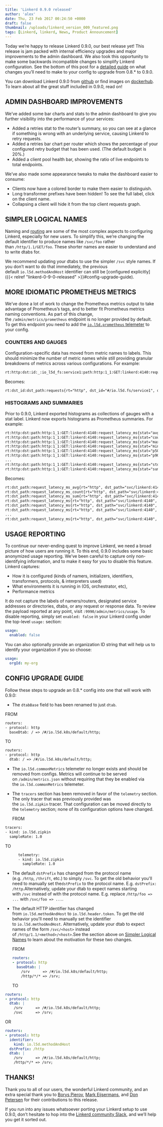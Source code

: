 ```yaml
---
title: 'Linkerd 0.9.0 released'
author: 'alex'
date: Thu, 23 Feb 2017 00:24:50 +0000
draft: false
thumbnail: /uploads/linkerd_version_009_featured.png
tags: [Linkerd, linkerd, News, Product Announcement]
---
```


Today we’re happy to release Linkerd 0.9.0, our best release yet! This release
is jam packed with internal efficiency upgrades and major improvements to the
admin dashboard. We also took this opportunity to make some backwards
incompatible changes to simplify Linkerd configuration. See the bottom of this
post for a [detailed guide](#config-upgrade-guide) on what changes you’ll need
to make to your config to upgrade from 0.8.\* to 0.9.0.

You can download Linkerd 0.9.0
from [github](https://github.com/linkerd/linkerd/releases/tag/0.9.0) or find
images on [dockerhub](https://hub.docker.com/r/buoyantio/linkerd). To learn
about all the great stuff included in 0.9.0, read on!

## ADMIN DASHBOARD IMPROVEMENTS

We’ve added some bar charts and stats to the admin dashboard to give you further
visibility into the performance of your services:

- Added a retries stat to the router’s summary, so you can see at a glance if
  something is wrong with an underlying service, causing Linkerd to retry
  requests.
- Added a retries bar chart per router which shows the percentage of your
  configured retry budget that has been used. (The default budget is 20%.)
- Added a client pool health bar, showing the ratio of live endpoints to total
  endpoints.

We’ve also made some appearance tweaks to make the dashboard easier to consume:

- Clients now have a colored border to make them easier to distinguish.
- Long transformer prefixes have been hidden! To see the full label, click on
  the client name.
- Collapsing a client will hide it from the top client requests graph.

## SIMPLER LOGICAL NAMES

Naming and [routing](https://linkerd.io/in-depth/routing/) are some of the most
complex aspects to configuring Linkerd, especially for new users. To simplify
this, we’re changing the default identifier to produce names
like `/svc/foo` rather than `/http/1.1/GET/foo`. These shorter names are easier
to understand and to write dtabs for.

We recommend updating your dtabs to use the simpler `/svc` style names. If you
don’t want to do that immediately, the previous
default `io.l5d.methodAndHost` identifier can still be [configured
explicitly]({{< relref "linkerd-0-9-0-released" >}}#config-upgrade-guide).

## MORE IDIOMATIC PROMETHEUS METRICS

We’ve done a lot of work to change the Prometheus metrics output to take
advantage of Prometheus’s tags, and to better fit Prometheus metrics naming
conventions. As part of this change, the `/admin/metrics/prometheus` endpoint is
no longer provided by default. To get this endpoint you need to add
the [`io.l5d.prometheus` telemeter](https://linkerd.io/config/0.9.0/linkerd/index.html#prometheus)
to your config.

### COUNTERS AND GAUGES

Configuration-specific data has moved from metric names to labels. This should
minimize the number of metric names while still providing granular breakdowns of
metrics across various configurations. For example:

```txt
rt:http:dst:id:_:io_l5d_fs:service1:path:http:1_1:GET:linkerd:4140:requests
```

Becomes:

```txt
rt:dst_id:dst_path:requests{rt="http", dst_id="#/io.l5d.fs/service1", dst_path="svc/linkerd:4140"}
```

### HISTOGRAMS AND SUMMARIES

Prior to 0.9.0, Linkerd exported histograms as collections of gauges with a stat
label. Linkerd now exports histograms as Prometheus summaries. For example:

```txt
rt:http:dst:path:http:1_1:GET:linkerd:4140:request_latency_ms{stat="avg"}
rt:http:dst:path:http:1_1:GET:linkerd:4140:request_latency_ms{stat="count"}
rt:http:dst:path:http:1_1:GET:linkerd:4140:request_latency_ms{stat="max"}
rt:http:dst:path:http:1_1:GET:linkerd:4140:request_latency_ms{stat="min"}
rt:http:dst:path:http:1_1:GET:linkerd:4140:request_latency_ms{stat="p50"}
rt:http:dst:path:http:1_1:GET:linkerd:4140:request_latency_ms{stat="p90"}
...
rt:http:dst:path:http:1_1:GET:linkerd:4140:request_latency_ms{stat="stddev"}
rt:http:dst:path:http:1_1:GET:linkerd:4140:request_latency_ms{stat="sum"}
```

Becomes:

```txt
rt:dst_path:request_latency_ms_avg{rt="http", dst_path="svc/linkerd:4140"}
rt:dst_path:request_latency_ms_count{rt="http", dst_path="svc/linkerd:4140"}
rt:dst_path:request_latency_ms_sum{rt="http", dst_path="svc/linkerd:4140"}
rt:dst_path:request_latency_ms{rt="http", dst_path="svc/linkerd:4140", quantile="0"}
rt:dst_path:request_latency_ms{rt="http", dst_path="svc/linkerd:4140", quantile="0.5"}
rt:dst_path:request_latency_ms{rt="http", dst_path="svc/linkerd:4140", quantile="0.9"}
...
rt:dst_path:request_latency_ms{rt="http", dst_path="svc/linkerd:4140", quantile="1"}
```

## USAGE REPORTING

To continue our never-ending quest to improve Linkerd, we need a broad picture
of how users are running it. To this end, 0.9.0 includes some basic anonymized
usage reporting. We’ve been careful to capture only non-identifying information,
and to make it easy for you to disable this feature. Linkerd captures:

- How it is configured (kinds of namers, initializers, identifiers,
  transformers, protocols, & interpreters used)
- What environments it is running in (OS, orchestrator, etc),
- Performance metrics

It do not capture the labels of namers/routers, designated service addresses or
directories, dtabs, or any request or response data. To review the payload
reported at any point, visit `:9990/admin/metrics/usage`. To disable reporting,
simply set `enabled: false` in your Linkerd config under the
top-level `usage:` section:

```yml
usage:
  enabled: false
```

You can also optionally provide an organization ID string that will help us to
identify your organization if you so choose:

```yml
usage:
  orgId: my-org
```

## CONFIG UPGRADE GUIDE

Follow these steps to upgrade an 0.8.\* config into one that will work with 0.9.0:

- The `dtabBase` field to has been renamed to just `dtab`.

FROM

```txt
routers:
- protocol: http
  baseDtab: / => /#/io.l5d.k8s/default/http;
```

TO

```txt
routers:
- protocol: http
  dtab: / => /#/io.l5d.k8s/default/http;
```

- The `io.l5d.commonMetrics` telemeter no longer exists and should be removed
  from configs. Metrics will continue to be served
  on `/admin/metrics.json` without requiring that they be enabled via
  the `io.l5d.commonMetrics` telemeter.
- The `tracers` section has been removed in favor of the `telemetry` section.
  The only tracer that was previously provided was the `io.l5d.zipkin` tracer.
  That configuration can be moved directly to the `telemetry` section; none of
  its configuration options have changed.

  FROM

```txt
tracers:
- kind: io.l5d.zipkin
  sampleRate: 1.0
```

  TO

```txt
      telemetry:
      - kind: io.l5d.zipkin
        sampleRate: 1.0
```

- The default `dstPrefix` has changed from the protocol name
  (e.g. `/http`, `/thrift`, etc.) to simply `/svc`. To get the old behavior
  you'll need to manually set the`dstPrefix` to the protocol name.
  E.g. `dstPrefix: /http`.Alternatively, update your dtab to expect names
  starting with `/svc` instead of with the protocol name. E.g.
  replace `/http/foo => ...` with `/svc/foo => ...`.

- The default HTTP identifier has changed
  from `io.l5d.methodAndHost` to `io.l5d.header.token`. To get the old behavior
  you'll need to manually set the identifier to `io.l5d.methodAndHost`.
  Alternatively, update your dtab to expect names of the
  form `/svc/<host>` instead of `/http/1.1/<method>/<host>`.See the section
  above on [Simpler Logical
  Names](#simpler-logical-names) to learn about the
  motivation for these two changes.

  FROM

  ```yml
  routers:
  - protocol: http
    baseDtab: |
      /srv      => /#/io.l5d.k8s/default/http;
      /http/*/* => /srv;
  ```

  TO

```yml
routers:
- protocol: http
  dtab: |
    /srv      => /#/io.l5d.k8s/default/http;
    /svc      => /srv;
```

  OR

```yml
routers:
- protocol: http
  identifier:
    kind: io.l5d.methodAndHost
  dstPrefix: /http
  dtab: |
    /srv      => /#/io.l5d.k8s/default/http;
    /http/*/* => /srv;
```

## THANKS!

Thank you to all of our users, the wonderful Linkerd community, and an extra
special thank you to [Borys Pierov](https://twitter.com/Ashald), [Mark
Eijsermans](https://twitter.com/markeijsermans), and [Don
Petersen](https://github.com/dpetersen) for their contributions to this release.

If you run into any issues whatsoever porting your Linkerd setup to use 0.9.0,
don’t hesitate to hop into the [Linkerd community
Slack](http://slack.linkerd.io/), and we’ll help you get it sorted out.

